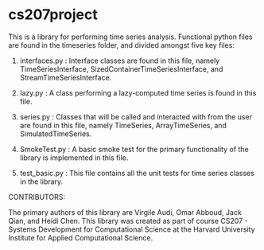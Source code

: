# cs207project

This is a library for performing time series analysis. Functional python files are found in the timeseries folder, and divided amongst five key files:

1) interfaces.py : Interface classes are found in this file, namely TimeSeriesInterface, SizedContainerTimeSeriesInterface, and StreamTimeSeriesInterface.

2) lazy.py : A class performing a lazy-computed time series is found in this file. 

3) series.py : Classes that will be called and interacted with from the user are found in this file, namely TimeSeries, ArrayTimeSeries, and SimulatedTimeSeries.

4) SmokeTest.py : A basic smoke test for the primary functionality of the library is implemented in this file.

5) test_basic.py : This file contains all the unit tests for time series classes in the library.

CONTRIBUTORS:

The primary authors of this library are Virgile Audi, Omar Abboud, Jack Qian, and Heidi Chen. This library was created as part of course CS207 - Systems Development for Computational Science at the Harvard University Institute for Applied Computational Science.